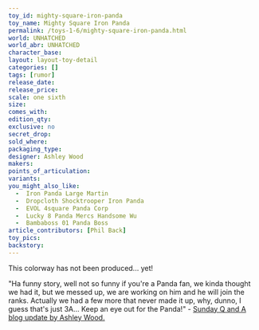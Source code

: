 ```yaml
---
toy_id: mighty-square-iron-panda
toy_name: Mighty Square Iron Panda
permalink: /toys-1-6/mighty-square-iron-panda.html
world: UNHATCHED
world_abr: UNHATCHED
character_base: 
layout: layout-toy-detail
categories: []
tags: [rumor]
release_date: 
release_price: 
scale: one sixth
size: 
comes_with: 
edition_qty: 
exclusive: no
secret_drop:
sold_where: 
packaging_type: 
designer: Ashley Wood
makers: 
points_of_articulation: 
variants: 
you_might_also_like:
  -  Iron Panda Large Martin
  -  Dropcloth Shocktrooper Iron Panda
  -  EVOL 4square Panda Corp
  -  Lucky 8 Panda Mercs Handsome Wu
  -  Bambaboss 01 Panda Boss
article_contributors: [Phil Back]
toy_pics:
backstory: 
---
```

This colorway has not been produced... yet!

"Ha funny story, well not so funny if you're a Panda fan, we kinda thought we had it, but we messed up, we are working on him and he will join the ranks. Actually we had a few more that never made it up, why, dunno, I guess that's just 3A… Keep an eye out for the Panda!" - <a href="https://www.worldofthreea.com/threea-production-blog/qa40" target="_blank">Sunday Q and A blog update by Ashley Wood.</a> 